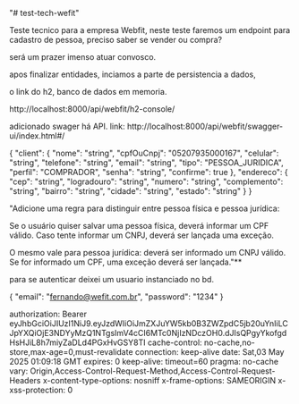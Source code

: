 "# test-tech-wefit" 

Teste tecnico para a empresa Webfit, neste teste faremos um endpoint para cadastro de pessoa, preciso saber se vender ou compra?

será um prazer imenso atuar convosco.


apos finalizar entidades, inciamos a parte de persistencia a dados, 

o link do h2, banco de dados em memoria.

http://localhost:8000/api/webfit/h2-console/

adicionado swager há API.
link: http://localhost:8000/api/webfit/swagger-ui/index.html#/

{
  "client": {
    "nome": "string",
    "cpfOuCnpj": "05207935000167",
    "celular": "string",
    "telefone": "string",
    "email": "string",
    "tipo": "PESSOA_JURIDICA",
    "perfil": "COMPRADOR",
    "senha": "string",
    "confirme": true
  },
  "endereco": {
    "cep": "string",
    "logradouro": "string",
    "numero": "string",
    "complemento": "string",
    "bairro": "string",
    "cidade": "string",
    "estado": "string"
  }
}

"Adicione uma regra para distinguir entre pessoa física e pessoa jurídica:

Se o usuário quiser salvar uma pessoa física, deverá informar um CPF válido. Caso tente informar um CNPJ, deverá ser lançada uma exceção.

O mesmo vale para pessoa jurídica: deverá ser informado um CNPJ válido. Se for informado um CPF, uma exceção deverá ser lançada."**


para se autenticar deixei um usuario instanciado no bd.

{
  "email": "fernando@wefit.com.br",
  "password": "1234"
}

authorization: Bearer eyJhbGciOiJIUzI1NiJ9.eyJzdWIiOiJmZXJuYW5kb0B3ZWZpdC5jb20uYnIiLCJpYXQiOjE3NDYyMzQ1NTgsImV4cCI6MTc0NjIzNDczOH0.dJIsQPgyYkofgdHsHJiL8h7miyZaDLd4PGxHvGSY8TI 
 cache-control: no-cache,no-store,max-age=0,must-revalidate 
 connection: keep-alive 
 date: Sat,03 May 2025 01:09:18 GMT 
 expires: 0 
 keep-alive: timeout=60 
 pragma: no-cache 
 vary: Origin,Access-Control-Request-Method,Access-Control-Request-Headers 
 x-content-type-options: nosniff 
 x-frame-options: SAMEORIGIN 
 x-xss-protection: 0 
 
 
 